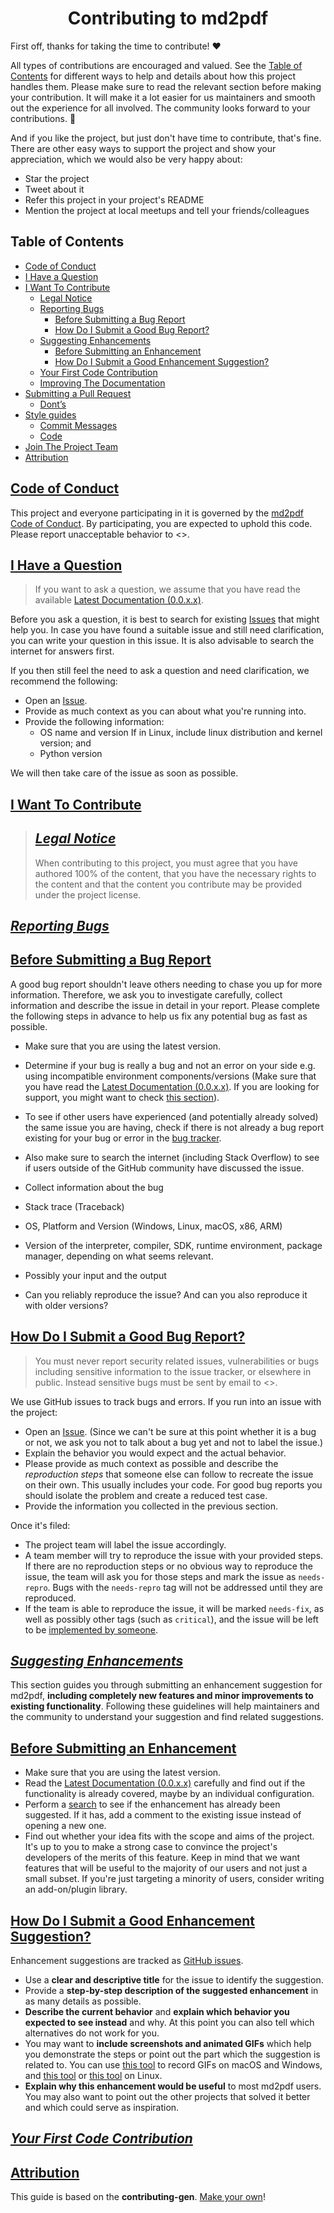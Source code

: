 <h1 align="center" style="font-weight: bold">
    Contributing to md2pdf
</h1>

First off, thanks for taking the time to contribute! ❤️

All types of contributions are encouraged and valued. See the [Table of Contents](#toc) for different ways to help and details about how this project handles them. Please make sure to read the relevant section before making your contribution. It will make it a lot easier for us maintainers and smooth out the experience for all involved. The community looks forward to your contributions. 🎉

And if you like the project, but just don't have time to contribute, that's fine. There are other easy ways to support the project and show your appreciation, which we would also be very happy about:
- Star the project
- Tweet about it
- Refer this project in your project's README
- Mention the project at local meetups and tell your friends/colleagues



<div class="toc"><h2 id="toc"><b><a href="#toc">Table of Contents</a></b></h2>
<ul><li><a href="#code-of-conduct">Code of Conduct</a></li><li><a href="#i-have-a-question">I Have a Question</a></li><li><a href="#i-want-to-contribute">I Want To Contribute</a><ul><li><a href="#i-want-to-contribute-legal-notice">Legal Notice</a></li><li><a href="#i-want-to-contribute-reporting-bugs">Reporting Bugs</a><ul><li><a href="#i-want-to-contribute-reporting-bugs-before-submitting-a-bug-report">Before Submitting a Bug Report</a></li><li><a href="#i-want-to-contribute-reporting-bugs-how-do-i-submit-a-good-bug-report">How Do I Submit a Good Bug Report?</a></li></ul></li><li><a href="#i-want-to-contribute-suggesting-enhancements">Suggesting Enhancements</a><ul><li><a href="#i-want-to-contribute-suggesting-enhancements-before-submitting-an-enhancement">Before Submitting an Enhancement</a></li><li><a href="#i-want-to-contribute-suggesting-enhancements-how-do-i-submit-a-good-enhancement-suggestion">How Do I Submit a Good Enhancement Suggestion?</a></li></ul></li><li><a href="#i-want-to-contribute-your-first-code-contribution">Your First Code Contribution</a></li><li><a href="#i-want-to-contribute-improving-the-documentation">Improving The Documentation</a></li></ul></li><li><a href="#submitting-a-pull-request">Submitting a Pull Request</a><ul><li><a href="#submitting-a-pull-request-dont-s">Dont’s</a></li></ul></li><li><a href="#style-guides">Style guides</a><ul><li><a href="#style-guides-commit-messages">Commit Messages</a></li><li><a href="#style-guides-code">Code</a></li></ul></li><li><a href="#join-the-project-team">Join The Project Team</a></li><li><a href="#attribution">Attribution</a></li></ul></div>

<h2 id="code-of-conduct"><b><a href="#code-of-conduct">Code of Conduct</a></b></h2>

This project and everyone participating in it is governed by the
[md2pdf Code of Conduct](coc.md).
By participating, you are expected to uphold this code. Please report unacceptable behavior
to <>.


<h2 id="i-have-a-question"><b><a href="#i-have-a-question">I Have a Question</a></b></h2>

> If you want to ask a question, we assume that you have read the available [Latest Documentation (0.0.x.x)](docs/0/0/index.md).

Before you ask a question, it is best to search for existing [Issues](https://github.com/whinee/md2pdf/issues) that might help you. In case you have found a suitable issue and still need clarification, you can write your question in this issue. It is also advisable to search the internet for answers first.

If you then still feel the need to ask a question and need clarification, we recommend the following:

- Open an [Issue](https://github.com/whinee/md2pdf/issues/new).
- Provide as much context as you can about what you're running into. 
- Provide the following information:
    - OS name and version
        If in Linux, include linux distribution and kernel version; and
    - Python version

We will then take care of the issue as soon as possible.

<h2 id="i-want-to-contribute"><b><a href="#i-want-to-contribute">I Want To Contribute</a></b></h2>

> <h2 id="i-want-to-contribute-legal-notice"><b><i><a href="#i-want-to-contribute-legal-notice">Legal Notice</a></i></b></h2>
> When contributing to this project, you must agree that you have authored 100% of the content, that you have the necessary rights to the content and that the content you contribute may be provided under the project license.

<h2 id="i-want-to-contribute-reporting-bugs"><b><i><a href="#i-want-to-contribute-reporting-bugs">Reporting Bugs</a></i></b></h2>

<h2 id="i-want-to-contribute-reporting-bugs-before-submitting-a-bug-report"><a href="#i-want-to-contribute-reporting-bugs-before-submitting-a-bug-report">Before Submitting a Bug Report</a></h2>

A good bug report shouldn't leave others needing to chase you up for more information. Therefore, we ask you to investigate carefully, collect information and describe the issue in detail in your report. Please complete the following steps in advance to help us fix any potential bug as fast as possible.

- Make sure that you are using the latest version.
- Determine if your bug is really a bug and not an error on your side e.g. using incompatible environment components/versions (Make sure that you have read the [Latest Documentation (0.0.x.x)](docs/0/0/index.md). If you are looking for support, you might want to check [this section](#i-have-a-question)).
- To see if other users have experienced (and potentially already solved) the same issue you are having, check if there is not already a bug report existing for your bug or error in the [bug tracker](https://github.com/whinee/md2pdfissues?q=label%3Abug).
- Also make sure to search the internet (including Stack Overflow) to see if users outside of the GitHub community have discussed the issue.

- Collect information about the bug
- Stack trace (Traceback)
- OS, Platform and Version (Windows, Linux, macOS, x86, ARM)
- Version of the interpreter, compiler, SDK, runtime environment, package manager, depending on what seems relevant.
- Possibly your input and the output
- Can you reliably reproduce the issue? And can you also reproduce it with older versions?

<h2 id="i-want-to-contribute-reporting-bugs-how-do-i-submit-a-good-bug-report"><a href="#i-want-to-contribute-reporting-bugs-how-do-i-submit-a-good-bug-report">How Do I Submit a Good Bug Report?</a></h2>

> You must never report security related issues, vulnerabilities or bugs including sensitive information to the issue tracker, or elsewhere in public. Instead sensitive bugs must be sent by email to <>.

We use GitHub issues to track bugs and errors. If you run into an issue with the project:

- Open an [Issue](https://github.com/whinee/md2pdf/issues/new). (Since we can't be sure at this point whether it is a bug or not, we ask you not to talk about a bug yet and not to label the issue.)
- Explain the behavior you would expect and the actual behavior.
- Please provide as much context as possible and describe the *reproduction steps* that someone else can follow to recreate the issue on their own. This usually includes your code. For good bug reports you should isolate the problem and create a reduced test case.
- Provide the information you collected in the previous section.

Once it's filed:

- The project team will label the issue accordingly.
- A team member will try to reproduce the issue with your provided steps. If there are no reproduction steps or no obvious way to reproduce the issue, the team will ask you for those steps and mark the issue as `needs-repro`. Bugs with the `needs-repro` tag will not be addressed until they are reproduced.
- If the team is able to reproduce the issue, it will be marked `needs-fix`, as well as possibly other tags (such as `critical`), and the issue will be left to be [implemented by someone](#your-first-code-contribution).

<!-- You might want to create an issue template for bugs and errors that can be used as a guide and that defines the structure of the information to be included. If you do so, reference it here in the description. -->


<h2 id="i-want-to-contribute-suggesting-enhancements"><b><i><a href="#i-want-to-contribute-suggesting-enhancements">Suggesting Enhancements</a></i></b></h2>

This section guides you through submitting an enhancement suggestion for md2pdf, **including completely new features and minor improvements to existing functionality**. Following these guidelines will help maintainers and the community to understand your suggestion and find related suggestions.

<h2 id="i-want-to-contribute-suggesting-enhancements-before-submitting-an-enhancement"><a href="#i-want-to-contribute-suggesting-enhancements-before-submitting-an-enhancement">Before Submitting an Enhancement</a></h2>

- Make sure that you are using the latest version.
- Read the [Latest Documentation (0.0.x.x)](docs/0/0/index.md) carefully and find out if the functionality is already covered, maybe by an individual configuration.
- Perform a [search](https://github.com/whinee/md2pdf/issues) to see if the enhancement has already been suggested. If it has, add a comment to the existing issue instead of opening a new one.
- Find out whether your idea fits with the scope and aims of the project. It's up to you to make a strong case to convince the project's developers of the merits of this feature. Keep in mind that we want features that will be useful to the majority of our users and not just a small subset. If you're just targeting a minority of users, consider writing an add-on/plugin library.

<h2 id="i-want-to-contribute-suggesting-enhancements-how-do-i-submit-a-good-enhancement-suggestion"><a href="#i-want-to-contribute-suggesting-enhancements-how-do-i-submit-a-good-enhancement-suggestion">How Do I Submit a Good Enhancement Suggestion?</a></h2>

Enhancement suggestions are tracked as [GitHub issues](https://github.com/whinee/md2pdf/issues).

- Use a **clear and descriptive title** for the issue to identify the suggestion.
- Provide a **step-by-step description of the suggested enhancement** in as many details as possible.
- **Describe the current behavior** and **explain which behavior you expected to see instead** and why. At this point you can also tell which alternatives do not work for you.
- You may want to **include screenshots and animated GIFs** which help you demonstrate the steps or point out the part which the suggestion is related to. You can use [this tool](https://www.cockos.com/licecap/) to record GIFs on macOS and Windows, and [this tool](https://github.com/colinkeenan/silentcast) or [this tool](https://github.com/GNOME/byzanz) on Linux. <!-- this should only be included if the project has a GUI -->
- **Explain why this enhancement would be useful** to most md2pdf users. You may also want to point out the other projects that solved it better and which could serve as inspiration.

<!-- TODO
You might want to create an issue template for enhancement suggestions that can be used as a guide and that defines the structure of the information to be included. If you do so, reference it here in the description. -->

<h2 id="i-want-to-contribute-your-first-code-contribution"><b><i><a href="#i-want-to-contribute-your-first-code-contribution">Your First Code Contribution</a></i></b></h2>
<!-- TODO
include Setup of env, IDE and typical getting started instructions?

-->

<h2 id="i-want-to-contribute-improving-the-documentation"><b><i><a href="#i-want-to-contribute-improving-the-documentation">Improving The Documentation</a></i></b></h2>
<!-- TODO
Updating, improving and correcting the documentation

-->

<h2 id="submitting-a-pull-request"><b><a href="#submitting-a-pull-request">Submitting a Pull Request</a></b></h2>

This is based on [Michael Herrmann](https://gist.github.com/mherrmann)'s gist titled [Good PRs are minimal](https://gist.github.com/mherrmann/5ce21814789152c17abd91c0b3eaadca).

Every Pull Request (hereinafter referred to as PR) should have one, and only one, unique goal. The PR should make the absolute minimum number of changes that are required to achieve this goal.

The fewer things you change, the easier it will be for the team to see what you did, and thus gain confidence that you PR makes sense.

<h2 id="submitting-a-pull-request-dont-s"><b><i><a href="#submitting-a-pull-request-dont-s">Dont’s</a></i></b></h2>

- Changing whitespace unnecessarily, eg. switching tabs and spaces.

    This leads to huge numbers of unnecessarily changed lines of code.

- Running a linter not listed in [the linters currently used by the project](docs/0/0/getting-startedindex.md)
- Don't unnecessarily introduce new tools or dependencies. I'm sure you have your
   favorites. But don't force them on me or other contributors. Stick to those
   that are absolutely required, or come with the language.
- Obey the same code style as the library: Tabs or spaces, maximum line length,
   etc.

In short: Good PRs are minimal. You're very welcome to add several improvements.
But please make them in separate PRs.

<h2 id="style-guides"><b><a href="#style-guides">Style guides</a></b></h2>

<h2 id="style-guides-commit-messages"><b><i><a href="#style-guides-commit-messages">Commit Messages</a></i></b></h2>

This repository does not enforce a style guide on commits. However, it is highly recommended to be concise and informative when writing commit messages.

<h2 id="style-guides-code"><b><i><a href="#style-guides-code">Code</a></i></b></h2>

This project uses the following linters for the 

<h2 id="join-the-project-team"><b><a href="#join-the-project-team">Join The Project Team</a></b></h2>
<!-- TODO -->

<h2 id="attribution"><b><a href="#attribution">Attribution</a></b></h2>

This guide is based on the **contributing-gen**. [Make your own](https://github.com/bttger/contributing-gen)!
